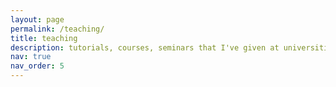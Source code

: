 ```yaml
---
layout: page
permalink: /teaching/
title: teaching
description: tutorials, courses, seminars that I've given at universities
nav: true
nav_order: 5
---
```



